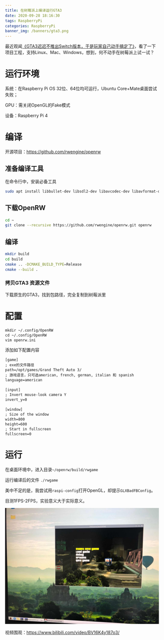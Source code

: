```yaml
---
title: 在树莓派上编译运行GTA3
date: 2020-09-28 18:16:30
tags: RaspberryPi
categories: RaspberryPi
banner_img: /banners/gta3.png
---
```


最近观闻[《GTA3迟迟不推出Switch版本，于是玩家自己动手搞定了》](https://new.qq.com/omn/20200925/20200925A0G6X500.html)，看了一下项目工程，支持Linux、Mac、Windows，想到，何不动手在树莓派上试一试？

# 运行环境

系统：在Raspberry Pi OS 32位、64位均可运行，Ubuntu Core+Mate桌面尝试失败；

GPU：需关闭OpenGL的Fake模式

设备：Raspberry Pi 4

# 编译

开源项目：https://github.com/rwengine/openrw

## 准备编译工具

在命令行中，安装必备工具

```bash
sudo apt install libbullet-dev libsdl2-dev libavcodec-dev libavformat-dev libglm-dev libopenal-dev libboost-dev libboost-filesystem-dev libboost-system-dev libboost-program-options-dev cmake -y
```

## 下载OpenRW

```bash
cd ~
git clone --recursive https://github.com/rwengine/openrw.git openrw
```

## 编译

```bash
mkdir build
cd build
cmake .. -DCMAKE_BUILD_TYPE=Release
cmake --build .
```

### 拷贝GTA3 资源文件

下载原生的GTA3，找到包路径，完全复制到树莓派里

# 配置

```
mkdir ~/.config/OpenRW
cd ~/.config/OpenRW
vim openrw.ini
```

添加如下配置内容

```
[game]
; exe的文件路径
path=/opt/games/Grand Theft Auto 3/
; 游戏语言，只可选american, french, german, italian 和 spanish
language=american

[input]
; Invert mouse-look camera Y
invert_y=0

[window]
; Size of the window
width=800
height=600
; Start in fullscreen
fullscreen=0
```

# 运行

在桌面环境中，进入目录`~/openrw/build/rwgame`

运行编译后的文件 `./rwgame`

美中不足的是，我尝试用`raspi-config`打开OpenGL，却提示`GLXBadFBConfig`。

目测1FPS-2FPS，实验意义大于实际意义。

![](/content/images/gta/gta.png)

视频围观：https://www.bilibili.com/video/BV16K4y187o3/